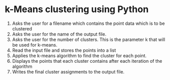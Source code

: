 # k-Means clustering using Python
1. Asks the user for a filename which contains the point data which is to be clustered 
2. Asks the user for the name of the output file.
3. Asks the user for the number of clusters. This is the parameter k that will be used for k-means.
4. Read the input file and stores the points into a list
5. Applies the k-means algorithm to find the cluster for each point.
6. Displays the points that each cluster contains after each iteration of the algorithm
7. Writes the final cluster assignments to the output file.
